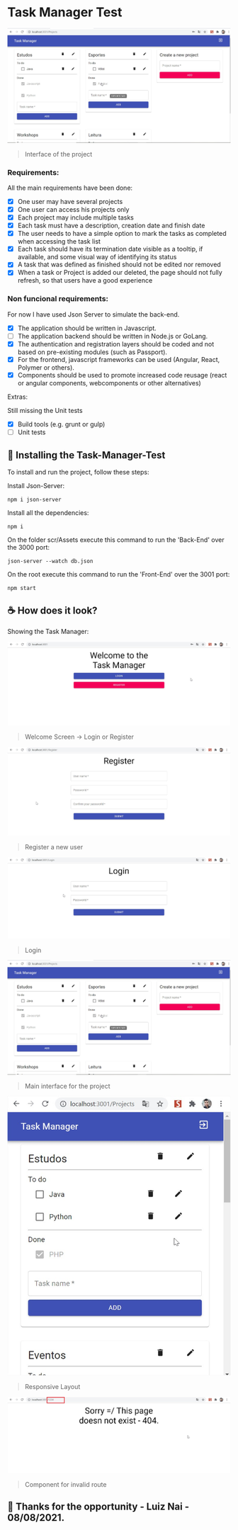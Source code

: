 # Task Manager Test

<img src="images/projects_screen.jpg" alt="project screen">

> Interface of the project

### Requirements:

All the main requirements have been done:

- [x] One user may have several projects
- [x] One user can access his projects only
- [x] Each project may include multiple tasks
- [x] Each task must have a description, creation date and finish date
- [x] The user needs to have a simple option to mark the tasks as completed when accessing the task list
- [x] Each task should have its termination date visible as a tooltip, if available, and some visual way of identifying
its status
- [x] A task that was defined as finished should not be edited nor removed
- [x] When a task or Project is added our deleted, the page should not fully refresh, so that users have a good
experience

### Non funcional requirements:

For now I have used Json Server to simulate the back-end.

- [x] The application should be written in Javascript.
- [ ] The application backend should be written in Node.js or GoLang.
- [x] The authentication and registration layers should be coded and not based on pre-existing modules (such as
Passport).
- [x] For the frontend, javascript frameworks can be used (Angular, React, Polymer or others).
- [x] Components should be used to promote increased code reusage (react or angular components,
webcomponents or other alternatives)

Extras:

Still missing the Unit tests

- [x] Build tools (e.g. grunt or gulp)
- [ ] Unit tests
## 🚀 Installing the Task-Manager-Test

To install and run the project, follow these steps:

Install Json-Server:
```
npm i json-server
```

Install all the dependencies:
```
npm i
```

On the folder scr/Assets execute this command to run the 'Back-End' over the 3000 port:
```
json-server --watch db.json
```

On the root execute this command to run the 'Front-End' over the 3001 port:
```
npm start
```

## ☕ How does it look?

Showing the Task Manager:

<img src="images/welcome_screen.jpg" alt="Welcome Screen">

> Welcome Screen -> Login or Register

<img src="images/register_screen.jpg" alt="Register Screen">

> Register a new user

<img src="images/login_screen.jpg" alt="Login Screen">

> Login

<img src="images/projects_screen.jpg" alt="Project screen">

> Main interface for the project

<img src="images/responsive_layout.jpg" alt="Responsive layout">

> Responsive Layout

<img src="images/invalid_route.jpg" alt="Responsive layout">

> Component for invalid route

## 🤝 Thanks for the opportunity - Luiz Nai - 08/08/2021.